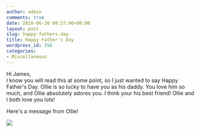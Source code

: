 ```yaml
---
author: admin
comments: true
date: 2010-06-20 08:57:00+00:00
layout: post
slug: happy-fathers-day
title: Happy Father's Day
wordpress_id: 356
categories:
- Miscellaneous
---
```


Hi James,  
I know you will read this at some point, so I just wanted to say Happy Father's Day.  Ollie is so lucky to have you as his daddy.  You love him so much, and Ollie absolutely adores you.  I think your his best friend!  Ollie and I both love you lots!  
  
Here's a message from Ollie!  
  


  


  


![](https://blogger.googleusercontent.com/tracker/251139911615938991-3885481474808019378?l=www.outmumbered.com)
